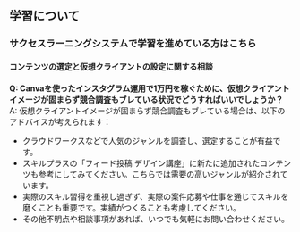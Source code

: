## 学習について
### サクセスラーニングシステムで学習を進めている方はこちら
#### コンテンツの選定と仮想クライアントの設定に関する相談

**Q: Canvaを使ったインスタグラム運用で1万円を稼ぐために、仮想クライアントイメージが固まらず競合調査もブレている状況でどうすればいいでしょうか？**
A: 仮想クライアントイメージが固まらず競合調査もブレている場合は、以下のアドバイスが考えられます：
- クラウドワークスなどで人気のジャンルを調査し、選定することが有益です。
- スキルプラスの「フィード投稿 デザイン講座」に新たに追加されたコンテンツも参考にしてみてください。こちらでは需要の高いジャンルが紹介されています。
- 実際のスキル習得を重視し過ぎず、実際の案件応募や仕事を通じてスキルを磨くことも重要です。実績がつくることも考慮してください。
- その他不明点や相談事項があれば、いつでも気軽にお問い合わせください。
